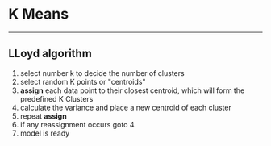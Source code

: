 # K Means
---

## LLoyd algorithm

1. select number k to decide the number of clusters
2. select random K points or "centroids"
3. **assign** each data point to their closest centroid, which will form the predefined K Clusters
4. calculate the variance and place a new centroid of each cluster
5. repeat **assign**
6. if any reassignment occurs goto 4.
7. model is ready





